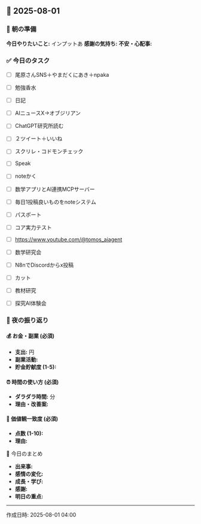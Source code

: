 ## 📅 2025-08-01

### 🌅 朝の準備
**今日やりたいこと:** インプットあ
**感謝の気持ち:** 
**不安・心配事:** 

### ✅ 今日のタスク
- [ ] 尾原さんSNS＋やまだくにあき＋npaka
- [ ] 勉強香水
- [ ] 日記
- [ ] AIニュースX→オブジリアン
- [ ] ChatGPT研究所読む
- [ ] ２ツイート＋いいね
- [ ] スクリレ・コドモンチェック
- [ ] Speak
- [ ] noteかく
- [ ] 数学アプリとAI連携MCPサーバー
- [ ] 毎日1投稿良いものをnoteシステム
- [ ] パスポート
- [ ] コア実力テスト
- [ ] https://www.youtube.com/@tomos_aiagent
- [ ] 数学研究会
- [ ] N8nでDiscordからx投稿
- [ ] カット
- [ ] 教材研究
- [ ] 探究AI体験会


### 🌙 夜の振り返り

#### 💰 お金・副業 (必須)
- **支出:** 円
- **副業活動:** 
- **貯金貯献度 (1-5):** 

#### ⏰ 時間の使い方 (必須)
- **ダラダラ時間:** 分
- **理由・改善案:** 

#### 🎯 価値観一致度 (必須)
- **点数 (1-10):** 
- **理由:** 

📝 今日のまとめ
- **出来事:** 
- **感情の変化:** 
- **成長・学び:** 
- **感謝:** 
- **明日の重点:** 

---
作成日時: 2025-08-01 04:00